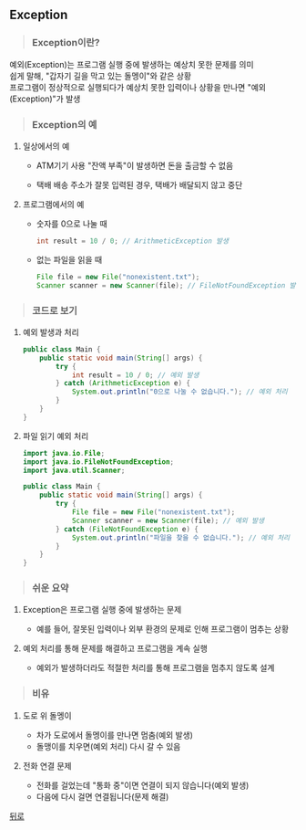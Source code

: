 ## Exception
> ### Exception이란?
예외(Exception)는 프로그램 실행 중에 발생하는 예상치 못한 문제를 의미</br>
쉽게 말해, "갑자기 길을 막고 있는 돌멩이"와 같은 상황</br>
프로그램이 정상적으로 실행되다가 예상치 못한 입력이나 상황을 만나면 "예외(Exception)"가 발생

> ### Exception의 예
1. 일상에서의 예
    - ATM기기 사용
    "잔액 부족"이 발생하면 돈을 출금할 수 없음

    - 택배 배송
    주소가 잘못 입력된 경우, 택배가 배달되지 않고 중단

2. 프로그램에서의 예
    - 숫자를 0으로 나눌 때
        ```java
        int result = 10 / 0; // ArithmeticException 발생
        ```

    - 없는 파일을 읽을 때
        ```java
        File file = new File("nonexistent.txt");
        Scanner scanner = new Scanner(file); // FileNotFoundException 발생
        ```

> ### 코드로 보기
1. 예외 발생과 처리
    ```java
    public class Main {
        public static void main(String[] args) {
            try {
                int result = 10 / 0; // 예외 발생
            } catch (ArithmeticException e) {
                System.out.println("0으로 나눌 수 없습니다."); // 예외 처리
            }
        }
    }
    ```

2. 파일 읽기 예외 처리
    ```java
    import java.io.File;
    import java.io.FileNotFoundException;
    import java.util.Scanner;

    public class Main {
        public static void main(String[] args) {
            try {
                File file = new File("nonexistent.txt");
                Scanner scanner = new Scanner(file); // 예외 발생
            } catch (FileNotFoundException e) {
                System.out.println("파일을 찾을 수 없습니다."); // 예외 처리
            }
        }
    }
    ```

> ### 쉬운 요약
1. Exception은 프로그램 실행 중에 발생하는 문제
    - 예를 들어, 잘못된 입력이나 외부 환경의 문제로 인해 프로그램이 멈추는 상황

2. 예외 처리를 통해 문제를 해결하고 프로그램을 계속 실행
    - 예외가 발생하더라도 적절한 처리를 통해 프로그램을 멈추지 않도록 설계

> ### 비유
1. 도로 위 돌멩이
    - 차가 도로에서 돌멩이를 만나면 멈춤(예외 발생)
    - 돌맹이를 치우면(예외 처리) 다시 갈 수 있음

2. 전화 연결 문제
    - 전화를 걸었는데 "통화 중"이면 연결이 되지 않습니다(예외 발생)
    - 다음에 다시 걸면 연결됩니다(문제 해결)

[뒤로](java,md)